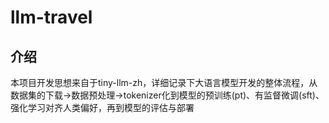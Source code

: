 # llm-travel
## 介绍
本项目开发思想来自于tiny-llm-zh，详细记录下大语言模型开发的整体流程，从数据集的下载->数据预处理->tokenizer化到模型的预训练(pt)、有监督微调(sft)、强化学习对齐人类偏好，再到模型的评估与部署
